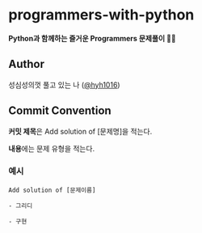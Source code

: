 # programmers-with-python
**Python과 함께하는 즐거운 Programmers 문제풀이 🙂🙃**

## **Author**
성심성의껏 풀고 있는 나 ([@hyh1016](https://github.com/hyh1016))

## **Commit Convention**

**커밋 제목**은 Add solution of [문제명]을 적는다.

**내용**에는 문제 유형을 적는다.

### **예시**

`Add solution of [문제이름]`

`- 그리디`

`- 구현`
